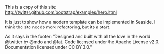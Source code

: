 This is a copy of this site:  http://twitter.github.com/bootstrap/examples/hero.html


It is just to show how a modern template can be implemented in Seaside.  I think the site needs more refactoring, but its a start.  


As it says in the footer:
"Designed and built with all the love in the world @twitter by @mdo and @fat.
Code licensed under the Apache License v2.0. Documentation licensed under CC BY 3.0."